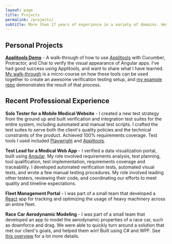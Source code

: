 ```yaml
---
layout: page
title: Projects
permalink: /projects/
subtitle: More than 17 years of experience in a variety of domains. Here are a few recent projects.
---
```


## Personal Projects

[**Applitools Demo**](https://jeremy-jarvis.github.io/applitools-demo) - A walk-through of how to use [Applitools](https://applitools.com/) with Cucumber, Protractor, and Chai to verify the visual appearance of Angular apps. I've had good success using Applitools, and want to share what I have learned. [My walk-through](https://jeremy-jarvis.github.io/applitools-demo) is a micro-course on how these tools can be used together to create an awesome verification testing setup, and [my example repo](https://github.com/jeremy-jarvis/applitools-demo) demonstrates the result of that process.

## Recent Professional Experience

**Solo Tester for a Mobile Medical Website** - I created a new test strategy from the ground up and built verification and integration test suites for the entire system, including automated and manual test scripts. I crafted the test suites to serve both the client's quality policies and the technical constraints of the product. Achieved 100% requirements coverage. Test tools I used included [Playwright](https://playwright.dev/) and [Applitools](https://applitools.com/).

**Test Lead for a Medical Web App** - I verified a data visualization portal, built using [Angular](https://angular.io/). My role involved requirements analysis, test planning, tool qualification, test implementation, requirements coverage and traceability. I developed automated verification tests, automated visual tests, and wrote a few manual testing procedures. My role involved leading other testers, reviewing their code, and coordinating our efforts to meet quality and timeline expectations.

**Fleet Management Portal** - I was part of a small team that developed a [React](https://reactjs.org/) app for tracking and optimizing the usage of heavy machinery across an entire fleet.

**Race Car Aerodynamic Modeling** - I was part of a small team that developed an app to model the aerodynamic properties of a race car, such as downforce and drag. We were able to quickly turn around a solution that met our client's goals, and helped them win! Built using C# and WPF. See [this overview](https://sep.com/our-work/case-study/aerodynamic-modeling-and-simulation-application/) for a lot more details.
